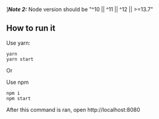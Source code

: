 ]***Note 2:*** Node version should be "^10 || ^11 || ^12 || >=13.7"


## How to run it 
Use yarn: 
```
yarn
yarn start
```
Or
 
Use npm 
```bin
npm i
npm start
```
After this command is ran, open http://localhost:8080



